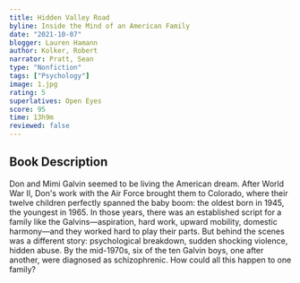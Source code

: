 ```yaml
---
title: Hidden Valley Road
byline: Inside the Mind of an American Family
date: "2021-10-07"
blogger: Lauren Hamann
author: Kolker, Robert
narrator: Pratt, Sean
type: "Nonfiction"
tags: ["Psychology"]
image: 1.jpg
rating: 5
superlatives: Open Eyes
score: 95
time: 13h9m
reviewed: false
---
```


## Book Description

Don and Mimi Galvin seemed to be living the American dream. After World War II, Don's work with the Air Force brought them to Colorado, where their twelve children perfectly spanned the baby boom: the oldest born in 1945, the youngest in 1965. In those years, there was an established script for a family like the Galvins—aspiration, hard work, upward mobility, domestic harmony—and they worked hard to play their parts. But behind the scenes was a different story: psychological breakdown, sudden shocking violence, hidden abuse. By the mid-1970s, six of the ten Galvin boys, one after another, were diagnosed as schizophrenic. How could all this happen to one family?
